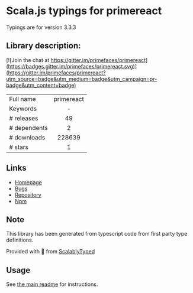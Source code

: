 
# Scala.js typings for primereact

Typings are for version 3.3.3

## Library description:
[![Join the chat at https://gitter.im/primefaces/primereact](https://badges.gitter.im/primefaces/primereact.svg)](https://gitter.im/primefaces/primereact?utm_source=badge&utm_medium=badge&utm_campaign=pr-badge&utm_content=badge)

|                    |                 |
| ------------------ | :-------------: |
| Full name          | primereact |
| Keywords           | - |
| # releases         | 49 |
| # dependents       | 2 |
| # downloads        | 228639 |
| # stars            | 1 |

## Links
- [Homepage](https://github.com/primefaces/primereact#readme)
- [Bugs](https://github.com/primefaces/primereact/issues)
- [Repository](https://github.com/primefaces/primereact)
- [Npm](https://www.npmjs.com/package/primereact)
    


## Note
This library has been generated from typescript code from first party type definitions.

Provided with :purple_heart: from [ScalablyTyped](https://github.com/oyvindberg/ScalablyTyped)

## Usage
See [the main readme](../../readme.md) for instructions.


